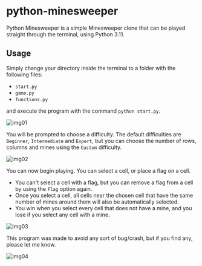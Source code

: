 # python-minesweeper
Python Minesweeper is a simple Minesweeper clone that can be played straight through the terminal, using Python 3.11.

## Usage
Simply change your directory inside the terminal to a folder with the following files:

- `start.py`
- `game.py`
- `functions.py`

and execute the program with the command `python start.py`.

![img01](https://i.imgur.com/XBxOh63.png)

You will be prompted to choose a difficulty. The default difficulties are `Beginner`, `Intermediate` and `Expert`, but you can choose the number of rows, columns and mines using the `Custom` difficulty.

![img02](https://i.imgur.com/ewbZGZS.png)

You can now begin playing. You can select a cell, or place a flag on a cell. 

- You can't select a cell with a flag, but you can remove a flag from a cell by using the `Flag` option again.
- Once you select a cell, all cells near the chosen cell that have the same number of mines around them will also be automatically selected.
- You win when you select every cell that does not have a mine, and you lose if you select any cell with a mine.

![img03](https://i.imgur.com/VLt7Zlg.png)

This program was made to avoid any sort of bug/crash, but if you find any, please let me know.

![img04](https://i.imgur.com/dY7lww8.png)
